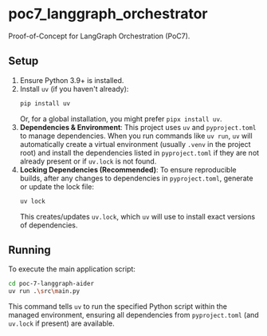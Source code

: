 # poc7_langgraph_orchestrator

Proof-of-Concept for LangGraph Orchestration (PoC7).

## Setup

1. Ensure Python 3.9+ is installed.
2. Install `uv` (if you haven't already):
   ```bash
   pip install uv
   ```
   Or, for a global installation, you might prefer `pipx install uv`.
3. **Dependencies & Environment**: This project uses `uv` and `pyproject.toml` to manage dependencies. When you run commands like `uv run`, `uv` will automatically create a virtual environment (usually `.venv` in the project root) and install the dependencies listed in `pyproject.toml` if they are not already present or if `uv.lock` is not found.
4. **Locking Dependencies (Recommended)**: To ensure reproducible builds, after any changes to dependencies in `pyproject.toml`, generate or update the lock file:
   ```bash
   uv lock
   ```
   This creates/updates `uv.lock`, which `uv` will use to install exact versions of dependencies.

## Running

To execute the main application script:
```bash
cd poc-7-langgraph-aider
uv run .\src\main.py
```
This command tells `uv` to run the specified Python script within the managed environment, ensuring all dependencies from `pyproject.toml` (and `uv.lock` if present) are available.
